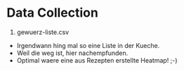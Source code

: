 # Data Collection

1. gewuerz-liste.csv

- Irgendwann hing mal so eine Liste in der Kueche.
- Weil die weg ist, hier nachempfunden.
- Optimal waere eine aus Rezepten erstellte Heatmap! ;-)